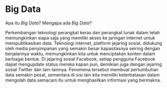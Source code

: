 # Big Data

Apa itu _Big Data_? Mengapa ada _Big Data_?

Perkembangan teknologi perangkat keras dan perangkat lunak dalam telah memungkinkan siapa saja yang memiliki akses ke jaringan internet untuk mempublikasikan data. Teknologi internet, platform jejaring sosial, didukung oleh media penyimpanan yang semakin besar kapasitasnya seiring dengan berjalannya waktu, memungkinkan kita untuk menciptakan konten dalam berbagai bentuk. Di jejaring sosial Facebook, setiap pengguna Facebook dapat mengupdate status mereka kapan pun, demikian juga dengan jejaring sosial Twitter dan lain-lainnya. Fenomena tersebut membuat pertumbuhan data semakin pesat, sementara di sisi lain kita memiliki keterbatasan dalam mengolah data semacam itu untuk menghasilkan informasi yang bermakna.

## 

## 



